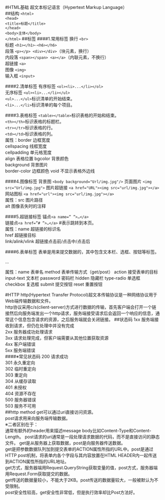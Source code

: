 #HTML基础
超文本标记语言（Hypertext Markup Language）  
##结构
`<html>`    
	`<head>`    
		`<title>标题</title> `                                                                             
	`</head>`  
	`<body>主体</body>`  
`</html>`
##标签
####1.常用标签
换行  `<br>`  
标题 `<h1></h1>-<h6></h6>`  
段落 `<p></p> <div></div>`（块元素，换行）  
内段落 `<span></span> <a></a>`（内联元素，不换行）  
超链接 `<a>`  
图像 `<img>`  
输入框 `<input>`  

####2.清单标签
有序标签 `<ol><li>...</li></ol>`  
无序标签 `<ul><li>...</li></ul>`  
`<ul>...</ul>`标识清单的开始结束。  
`<li>...</li>`标识清单的每个项目。

####3.表格标签
`<table></table>`标识表格的开始和结束。  
`<th></th>`标识表格的标题栏。  
`<tr></tr>`标识表格的行。  
`<td></td>`标识表格的列。  
属性：border 边框宽度  
cellspacing 线框宽度  
cellpadding 单元格宽度  
align 表格位置
bgcolor 背景颜色  
background 背景图片  
border-color 边框颜色  void 不显示表格外边线  

####4.图像标签
背景图 `<body background="Url/img.jpg"/>`
页面图片 `<img src="Url/img.jpg">`
图片超链接 `<a href="URL"><img src="url/img.jpg"></a>`
网站图标 `<a href="url"><img src="url/img.jpg"></a>`  
属性：src 图片路径  
	 alt 图像丢失时的注释  

####5.超链接标签
锚点`<a name=” ”>…</a>  `  
链接点`<a href=”# ”>…</a>`  #表示跳转到本页。  
属性：name 超链接的标识名  
href 超链接目标  
link/alink/vlink 超链接点击前/点击中/点击后 
 
####6.表单标签
表单是用来提交数据的，其中包含文本栏、选框、按钮等标签。  
<form>...</form>  
属性：name 表单名  
method 表单传输方式（get/post）  
action 接受表单的目标  
input-text 文本栏 password 密码栏 hidden 隐藏栏  
type-radio 单选框 checkbox 复选框 submit 提交按钮 reset 重置按钮  

#HTTP 
http(Hypertext Transfer Protocol)超文本传输协议是一种网络协议用于Web端传输数据和文件。  
http协议采用c/s(client-server)方式进行数据的传输，首先客户端会打开一个链接然后向服务端发出一个http请求，服务端接受请求后会返回一个响应的信息，通常这个信息包含请求的资源，之后服务端就会关闭链接。
##状态码
1xx		服务端接收到请求，但仍在处理中并没有完成  
2xx		服务器成功处理请求  
3xx		请求处理完成，但客户端需要从其他位置获取资源  
4xx		客户端错误  
5xx		服务端错误  
####※常见状态码
200 请求成功  
301 永久重定向  
302 临时重定向  
303 重定向  
304 从缓存读取  
401 未授权  
404 资源不存在  
500 服务器错误  
503 服务不可用  
##http method
get可以通过uri直接访问资源。  
post请求用来向服务端传输数据。  
※二者区别在于：  
通常有额外的header用来描述message body比如Content-Type和Content-Length。
post请求的uri通常是一段处理请求数据的代码，而不是直接访问的静态文件。
get是从服务器上获取数据，post是向服务器传送数据。  
get是把参数数据队列加到提交表单的ACTION属性所指的URL中。post是通过HTTP post机制，将表单内各个字段与其内容放置在HTML HEADER内一起传送到ACTION属性所指的URL地址。  
get方式，服务器端用Request.QueryString获取变量的值，post方式，服务器端用Request.Form获取提交的数据。  
get传送的数据量较小，不能大于2KB。post传送的数据量较大，一般被默认为不受限制。  
post安全性较高，get安全性非常低，但是执行效率却比Post方法好。